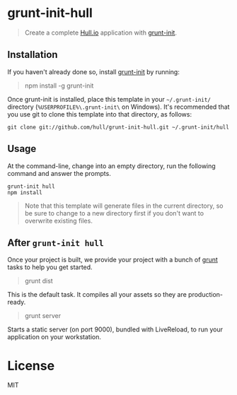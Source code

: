 # grunt-init-hull
> Create a complete [Hull.io][] application with [grunt-init][].

## Installation
If you haven't already done so, install [grunt-init][] by running:

> npm install -g grunt-init

Once grunt-init is installed, place this template in your `~/.grunt-init/`
directory (`%USERPROFILE%\.grunt-init\` on Windows). It's recommended that you
use git to clone this template into that directory, as follows:

```
git clone git://github.com/hull/grunt-init-hull.git ~/.grunt-init/hull
```

## Usage
At the command-line, change into an empty directory, run the following command
and answer the prompts.

```
grunt-init hull
npm install
```

> Note that this template will generate files in the current directory, so
  be sure to change to a new directory first if you don't want to overwrite
  existing files.

## After `grunt-init hull`

Once your project is built, we provide your project with a bunch of [grunt][] tasks
to help you get started.

> grunt dist

This is the default task. It compiles all your assets so they are production-ready.

> grunt server

Starts a static server (on port 9000), bundled with LiveReload, to run your application on your workstation.

# License

MIT

[grunt-init]: http://gruntjs.com/project-scaffolding
[grunt]: http://gruntjs.com/
[Hull.io]: http://hull.io

